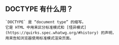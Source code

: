 ## DOCTYPE 有什么用？

    `DOCTYPE` 是 “document type” 的缩写。
    它是 HTML 中用来区分标准模式和 [怪异模式](https://quirks.spec.whatwg.org/#history) 的声明，
    用来告知浏览器使用标准模式渲染页面。
